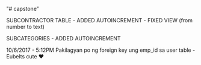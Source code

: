 "# capstone"



SUBCONTRACTOR TABLE - ADDED AUTOINCREMENT
					- FIXED VIEW (from number to text)

SUBCATEGORIES - ADDED AUTOINCREMENT



10/6/2017 - 5:12PM
Pakilagyan po ng foreign key ung emp_id sa user table
-Eubelts cute ♥
